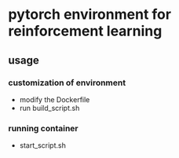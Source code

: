 # pytorch environment for reinforcement learning

## usage

### customization of environment
* modify the Dockerfile
* run build_script.sh

### running container
* start_script.sh

